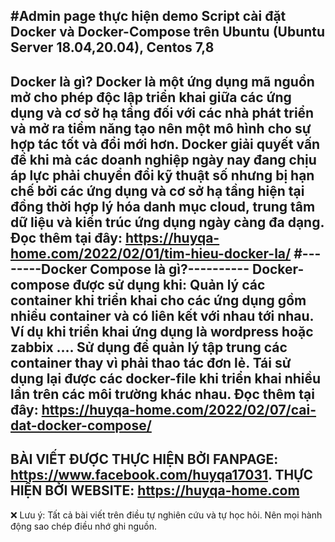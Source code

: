 #Admin page thực hiện demo Script cài đặt Docker và Docker-Compose trên Ubuntu (Ubuntu Server 18.04,20.04), Centos 7,8 
------------------------------------
Docker là gì?
Docker là một ứng dụng mã nguồn mở cho phép độc lập triển khai giữa các ứng dụng và cơ sở hạ tầng đối với các nhà phát triển và mở ra tiềm năng tạo nên một mô hình cho sự hợp tác tốt và đổi mới hơn.
Docker giải quyết vấn đề khi mà các doanh nghiệp ngày nay đang chịu áp lực phải chuyển đổi kỹ thuật số nhưng bị hạn chế bởi các ứng dụng và cơ sở hạ tầng hiện tại đồng thời hợp lý hóa danh mục cloud, trung tâm dữ liệu và kiến trúc ứng dụng ngày càng đa dạng.
Đọc thêm tại đây: https://huyqa-home.com/2022/02/01/tim-hieu-docker-la/ 
**#--------Docker Compose là gì?----------**
Docker-compose được sử dụng khi:
Quản lý các container khi triển khai cho các ứng dụng gồm nhiều container và có liên kết với nhau tới nhau. Ví dụ khi triển khai ứng dụng là wordpress hoặc zabbix ….
Sử dụng để quản lý tập trung các container thay vì phải thao tác đơn lẻ.
Tái sử dụng lại được các docker-file khi triển khai nhiều lần trên các môi trường khác nhau.
Đọc thêm tại đây: https://huyqa-home.com/2022/02/07/cai-dat-docker-compose/ 
--------------------------------------------------------------------
BÀI VIẾT ĐƯỢC THỰC HIỆN BỞI FANPAGE: https://www.facebook.com/huyqa17031.
THỰC HIỆN BỞI WEBSITE: https://huyqa-home.com 
---------------------------------------------------------
❌ Lưu ý: Tất cả bài viết trên điều tự nghiên cứu và tự học hỏi. Nên mọi hành động sao chép điều nhớ ghi nguồn.
